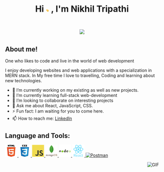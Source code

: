
 <h1 style = "margin = auto" align="center">
     Hi <img width=10px style = "max-width=30%; user-select = auto" src = "https://github.com/ABSphreak/ABSphreak/raw/master/gifs/Hi.gif"/> , I'm Nikhil Tripathi
</h1>
<h1 align = "center" > <img src ="https://readme-typing-svg.herokuapp.com?lines=Full+Stack+Web+Developer"/></h1>
<h2>About me!</h2>

<p>One who likes to code and live in the world of web development</p>
<p>I enjoy developing websites and web applications with a specialization in MERN stack. In My free time I love to travelling, Coding and learning about new technologies.</p>
<ul>
  <li>🔭 I’m currently working on my existing as well as new projects.</li>
 
  <li>🌱 I’m currently learning full-stack web-development</li>
 
  <li>👯 I’m looking to collaborate on interesting projects</li>
 
  <li>💬 Ask me about React, JavaScript, CSS.</li>
 
  <li>⚡ Fun fact: I am waiting for you to come here.</li>
 
  <li>📫 How to reach me: <a href="https://www.linkedin.com/in/nikhil-tripathi-483534221">LinkedIn</a></li>
</ul>

<h2> Language and Tools:</h2>
 <p align="left" dir="auto" style="user-select: auto;">
 <a href="https://www.w3.org/html/" rel="nofollow" style="user-select: auto;">
  <img src="https://raw.githubusercontent.com/devicons/devicon/master/icons/html5/html5-original-wordmark.svg" alt="HTML" width="40" height="40" style="max-width: 100%;     user-select: auto;"> 
 </a>
 
 <a href="https://www.w3schools.com/css/" rel="nofollow" style="user-select: auto;">
  <img src="https://raw.githubusercontent.com/devicons/devicon/master/icons/css3/css3-original-wordmark.svg" alt="CSS" width="40" height="40" style="max-width: 100%;  margin-left = "6px"   user-select: auto;"> 
 </a>
 <a href="https://www.javascript.com/" rel="nofollow" style="user-select: auto;">
  <img src="https://raw.githubusercontent.com/devicons/devicon/master/icons/javascript/javascript-original.svg" alt="JavaScript" width="40" height="40" style="max-width: 100%; margin-left = "6px"     user-select: auto;"> 
 </a>
 
 
 <a href="https://www.mongodb.com/" rel="nofollow" style="user-select: auto;">
  <img src="https://raw.githubusercontent.com/devicons/devicon/master/icons/mongodb/mongodb-original-wordmark.svg" alt="MongoDb" width="40" height="40" style="max-width: 100%; margin-left = "6px"     user-select: auto;"> 
 </a>
 
 <a href="https://nodejs.org/en/" rel="nofollow" style="user-select: auto;">
  <img src="https://raw.githubusercontent.com/devicons/devicon/master/icons/nodejs/nodejs-original-wordmark.svg" alt="Nodejs" width="40" height="40" style="max-width: 100%; margin-left = "6px"    user-select: auto;"> 
 </a>
 
 <a href="https://reactjs.org/" rel="nofollow" style="user-select: auto;">
  <img src="https://raw.githubusercontent.com/devicons/devicon/master/icons/react/react-original-wordmark.svg" alt="React" width="40" height="40" style="max-width: 100%;  margin-left = "6px"   user-select: auto;"> 
 </a>
 
 <a href="https://www.postman.com/" rel="nofollow" style="user-select: auto;">
  <img src="https://camo.githubusercontent.com/93b32389bf746009ca2370de7fe06c3b5146f4c99d99df65994f9ced0ba41685/68747470733a2f2f7777772e766563746f726c6f676f2e7a6f6e652f6c6f676f732f676574706f73746d616e2f676574706f73746d616e2d69636f6e2e737667" alt="Postman" width="40" height="40" style="max-width: 100%; margin-left = "6px"    user-select: auto;"> 
 </a>
  
 </p>
 <div dir="auto" style="user-select: auto;">
 <img align="right" alt="GIF" src="https://camo.githubusercontent.com/1c599fd918f649ead173975ee0cb6ce72c47d2765e2813f608f7282a74407e26/68747470733a2f2f6d656469612e67697068792e636f6d2f6d656469612f38333648694a633770677a7938694e58436e2f67697068792e676966" data-canonical-src="https://media.giphy.com/media/836HiJc7pgzy8iNXCn/giphy.gif" style="max-width: 100%;
 margin-top = 0px; user-select: auto;">
 </div>
